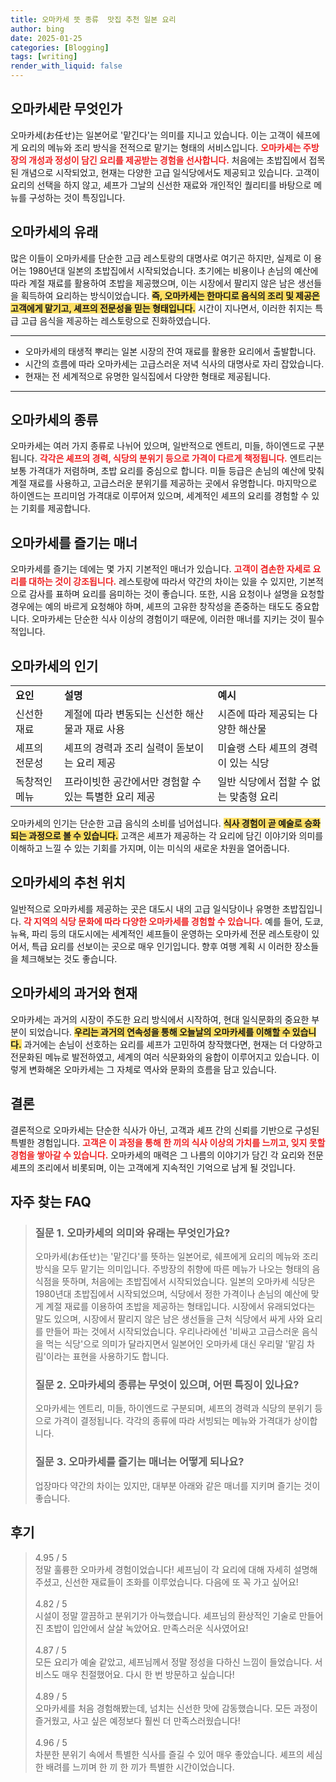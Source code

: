 ```yaml
---
title: 오마카세 뜻 종류  맛집 추천 일본 요리
author: bing
date: 2025-01-25
categories: [Blogging]
tags: [writing]
render_with_liquid: false
---
```



<h2 id='오마카세란 무엇인가'>오마카세란 무엇인가</h2>

<p>오마카세(お任せ)는 일본어로 '맡긴다'는 의미를 지니고 있습니다. 이는 고객이 쉐프에게 요리의 메뉴와 조리 방식을 전적으로 맡기는 형태의 서비스입니다. <b><span style="color: #ee2323;">오마카세는 주방장의 개성과 정성이 담긴 요리를 제공받는 경험을 선사합니다.</span></b> 처음에는 초밥집에서 접목된 개념으로 시작되었고, 현재는 다양한 고급 일식당에서도 제공되고 있습니다. 고객이 요리의 선택을 하지 않고, 셰프가 그날의 신선한 재료와 개인적인 퀄리티를 바탕으로 메뉴를 구성하는 것이 특징입니다.</p>

<h2 id='오마카세의 유래'>오마카세의 유래</h2>

<p>많은 이들이 오마카세를 단순한 고급 레스토랑의 대명사로 여기곤 하지만, 실제로 이 용어는 1980년대 일본의 초밥집에서 시작되었습니다. 초기에는 비용이나 손님의 예산에 따라 계절 재료를 활용하여 초밥을 제공했으며, 이는 시장에서 팔리지 않은 남은 생선들을 획득하여 요리하는 방식이었습니다. <b><span style="background-color: #ffe066;">즉, 오마카세는 한마디로 음식의 조리 및 제공은 고객에게 맡기고, 셰프의 전문성을 믿는 형태입니다.</span></b> 시간이 지나면서, 이러한 취지는 특급 고급 음식을 제공하는 레스토랑으로 진화하였습니다.</p>

<hr />

<ul>
    <li>오마카세의 태생적 뿌리는 일본 시장의 잔여 재료를 활용한 요리에서 출발합니다.</li>
    <li>시간의 흐름에 따라 오마카세는 고급스러운 저녁 식사의 대명사로 자리 잡았습니다.</li>
    <li>현재는 전 세계적으로 유명한 일식집에서 다양한 형태로 제공됩니다.</li>
</ul>

<hr />

<h2 id='오마카세의 종류'>오마카세의 종류</h2>

<p>오마카세는 여러 가지 종류로 나뉘어 있으며, 일반적으로 엔트리, 미들, 하이엔드로 구분됩니다. <b><span style="color: #ee2323;">각각은 셰프의 경력, 식당의 분위기 등으로 가격이 다르게 책정됩니다.</span></b> 엔트리는 보통 가격대가 저렴하며, 초밥 요리를 중심으로 합니다. 미들 등급은 손님의 예산에 맞춰 계절 재료를 사용하고, 고급스러운 분위기를 제공하는 곳에서 유명합니다. 마지막으로 하이엔드는 프리미엄 가격대로 이루어져 있으며, 세계적인 셰프의 요리를 경험할 수 있는 기회를 제공합니다.</p>

<h2 id='오마카세를 즐기는 매너'>오마카세를 즐기는 매너</h2>

<p>오마카세를 즐기는 데에는 몇 가지 기본적인 매너가 있습니다. <b><span style="color: #ee2323;">고객이 겸손한 자세로 요리를 대하는 것이 강조됩니다.</span></b> 레스토랑에 따라서 약간의 차이는 있을 수 있지만, 기본적으로 감사를 표하며 요리를 음미하는 것이 좋습니다. 또한, 시음 요청이나 설명을 요청할 경우에는 예의 바르게 요청해야 하며, 셰프의 고유한 창작성을 존중하는 태도도 중요합니다. 오마카세는 단순한 식사 이상의 경험이기 때문에, 이러한 매너를 지키는 것이 필수적입니다.</p>

<h2 id='오마카세의 인기'>오마카세의 인기</h2>

<table>
    <tr>
        <td><b>요인</b></td>
        <td><b>설명</b></td>
        <td><b>예시</b></td>
    </tr>
    <tr>
        <td>신선한 재료</td>
        <td>계절에 따라 변동되는 신선한 해산물과 재료 사용</td>
        <td>시즌에 따라 제공되는 다양한 해산물</td>
    </tr>
    <tr>
        <td>셰프의 전문성</td>
        <td>셰프의 경력과 조리 실력이 돋보이는 요리 제공</td>
        <td>미슐랭 스타 셰프의 경력이 있는 식당</td>
    </tr>
    <tr>
        <td>독창적인 메뉴</td>
        <td>프라이빗한 공간에서만 경험할 수 있는 특별한 요리 제공</td>
        <td>일반 식당에서 접할 수 없는 맞춤형 요리</td>
    </tr>
</table>

<p>오마카세의 인기는 단순한 고급 음식의 소비를 넘어섭니다. <b><span style="background-color: #ffe066;">식사 경험이 곧 예술로 승화되는 과정으로 볼 수 있습니다.</span></b> 고객은 셰프가 제공하는 각 요리에 담긴 이야기와 의미를 이해하고 느낄 수 있는 기회를 가지며, 이는 미식의 새로운 차원을 열어줍니다.</p>

<h2 id='오마카세의 추천 위치'>오마카세의 추천 위치</h2>

<p>일반적으로 오마카세를 제공하는 곳은 대도시 내의 고급 일식당이나 유명한 초밥집입니다. <b><span style="color: #ee2323;">각 지역의 식당 문화에 따라 다양한 오마카세를 경험할 수 있습니다.</span></b> 예를 들어, 도쿄, 뉴욕, 파리 등의 대도시에는 세계적인 셰프들이 운영하는 오마카세 전문 레스토랑이 있어서, 특급 요리를 선보이는 곳으로 매우 인기입니다. 향후 여행 계획 시 이러한 장소들을 체크해보는 것도 좋습니다.</p>

<h2 id='오마카세의 과거와 현재'>오마카세의 과거와 현재</h2>

<p>오마카세는 과거의 시장이 주도한 요리 방식에서 시작하여, 현대 일식문화의 중요한 부분이 되었습니다. <b><span style="background-color: #ffe066;">우리는 과거의 연속성을 통해 오늘날의 오마카세를 이해할 수 있습니다.</span></b> 과거에는 손님이 선호하는 요리를 셰프가 고민하여 창작했다면, 현재는 더 다양하고 전문화된 메뉴로 발전하였고, 세계의 여러 식문화와의 융합이 이루어지고 있습니다. 이렇게 변화해온 오마카세는 그 자체로 역사와 문화의 흐름을 담고 있습니다.</p>

<h2 id='결론'>결론</h2>

<p>결론적으로 오마카세는 단순한 식사가 아닌, 고객과 셰프 간의 신뢰를 기반으로 구성된 특별한 경험입니다. <b><span style="color: #ee2323;">고객은 이 과정을 통해 한 끼의 식사 이상의 가치를 느끼고, 잊지 못할 경험을 쌓아갈 수 있습니다.</span></b> 오마카세의 매력은 그 나름의 이야기가 담긴 각 요리와 전문 셰프의 조리에서 비롯되며, 이는 고객에게 지속적인 기억으로 남게 될 것입니다.</p>


<h2 id='자주_찾는_FAQ'>자주 찾는 FAQ</h2>
<div itemscope="" itemtype="https://schema.org/FAQPage"> 
<blockquote> 
<div itemscope="" itemprop="mainEntity" itemtype="https://schema.org/Question"> 
<h3 itemprop="name">질문 1. 오마카세의 의미와 유래는 무엇인가요?</h3> 
<div itemscope="" itemprop="acceptedAnswer" itemtype="https://schema.org/Answer"> 
<span itemprop="text"> 
<p>오마카세(お任せ)는 '맡긴다'를 뜻하는 일본어로, 쉐프에게 요리의 메뉴와 조리방식을 모두 맡기는 의미입니다. 주방장의 취향에 따른 메뉴가 나오는 형태의 음식점을 뜻하며, 처음에는 초밥집에서 시작되었습니다. 일본의 오마카세 식당은 1980년대 초밥집에서 시작되었으며, 식당에서 정한 가격이나 손님의 예산에 맞게 계절 재료를 이용하여 초밥을 제공하는 형태입니다. 시장에서 유래되었다는 말도 있으며, 시장에서 팔리지 않은 남은 생선들을 근처 식당에서 싸게 사와 요리를 만들어 파는 것에서 시작되었습니다. 우리나라에선 '비싸고 고급스러운 음식을 먹는 식당'으로 의미가 달라지면서 일본어인 오마카세 대신 우리말 '맡김 차림'이라는 표현을 사용하기도 합니다.</p> 
</span> 
</div> 
</div> 

<div itemscope="" itemprop="mainEntity" itemtype="https://schema.org/Question"> 
<h3 itemprop="name">질문 2. 오마카세의 종류는 무엇이 있으며, 어떤 특징이 있나요?</h3> 
<div itemscope="" itemprop="acceptedAnswer" itemtype="https://schema.org/Answer"> 
<span itemprop="text"> 
<p>오마카세는 엔트리, 미들, 하이엔드로 구분되며, 셰프의 경력과 식당의 분위기 등으로 가격이 결정됩니다. 각각의 종류에 따라 서빙되는 메뉴와 가격대가 상이합니다.</p> 
</span> 
</div> 
</div> 

<div itemscope="" itemprop="mainEntity" itemtype="https://schema.org/Question"> 
<h3 itemprop="name">질문 3. 오마카세를 즐기는 매너는 어떻게 되나요?</h3> 
<div itemscope="" itemprop="acceptedAnswer" itemtype="https://schema.org/Answer"> 
<span itemprop="text"> 
<p>업장마다 약간의 차이는 있지만, 대부분 아래와 같은 매너를 지키며 즐기는 것이 좋습니다.</p> 
</span> 
</div> 
</div> 

</blockquote> 
</div>
<h2 id='후기'>후기</h2>
<div itemscope itemtype="https://schema.org/Product">
  <blockquote>
  <div itemprop="review" itemscope itemtype="https://schema.org/Review">
      <div itemprop="reviewRating" itemscope itemtype="https://schema.org/Rating"> <span itemprop="ratingValue">4.95</span> / <span itemprop="bestRating">5</span> </div>
      <span itemprop="reviewBody">정말 훌륭한 오마카세 경험이었습니다! 셰프님이 각 요리에 대해 자세히 설명해 주셨고, 신선한 재료들이 조화를 이루었습니다. 다음에 또 꼭 가고 싶어요!</span>
  </div>
  <br>
  <div itemprop="review" itemscope itemtype="https://schema.org/Review">
      <div itemprop="reviewRating" itemscope itemtype="https://schema.org/Rating"> <span itemprop="ratingValue">4.82</span> / <span itemprop="bestRating">5</span> </div>
      <span itemprop="reviewBody">시설이 정말 깔끔하고 분위기가 아늑했습니다. 셰프님의 환상적인 기술로 만들어진 초밥이 입안에서 살살 녹았어요. 만족스러운 식사였어요!</span>
  </div>
  <br>
  <div itemprop="review" itemscope itemtype="https://schema.org/Review">
      <div itemprop="reviewRating" itemscope itemtype="https://schema.org/Rating"> <span itemprop="ratingValue">4.87</span> / <span itemprop="bestRating">5</span> </div>
      <span itemprop="reviewBody">모든 요리가 예술 같았고, 셰프님께서 정말 정성을 다하신 느낌이 들었습니다. 서비스도 매우 친절했어요. 다시 한 번 방문하고 싶습니다!</span>
  </div>
  <br>
  <div itemprop="review" itemscope itemtype="https://schema.org/Review">
      <div itemprop="reviewRating" itemscope itemtype="https://schema.org/Rating"> <span itemprop="ratingValue">4.89</span> / <span itemprop="bestRating">5</span> </div>
      <span itemprop="reviewBody">오마카세를 처음 경험해봤는데, 넘치는 신선한 맛에 감동했습니다. 모든 과정이 즐거웠고, 사고 싶은 예정보다 훨씬 더 만족스러웠습니다!</span>
  </div>
  <br>
  <div itemprop="review" itemscope itemtype="https://schema.org/Review">
      <div itemprop="reviewRating" itemscope itemtype="https://schema.org/Rating"> <span itemprop="ratingValue">4.96</span> / <span itemprop="bestRating">5</span> </div>
      <span itemprop="reviewBody">차분한 분위기 속에서 특별한 식사를 즐길 수 있어 매우 좋았습니다. 셰프의 세심한 배려를 느끼며 한 끼 한 끼가 특별한 시간이었습니다.</span>
  </div>
  </blockquote>
</div>
